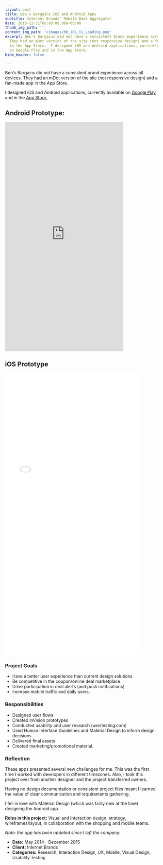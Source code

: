 ```yaml
---
layout: post
title: Ben's Bargains iOS and Android Apps
subtitle: Internet Brands' Mobile Deal Aggregator
date: 2015-12-31T08:00:00.000+00:00
thumb_img_path: ''
content_img_path: "/images/bb_iOS_V1_Loading.png"
excerpt: Ben's Bargains did not have a consistent brand experience across all devices.
  They had an mDot version of the site (not responsive design) and a fan-made app
  in the App Store.  I designed iOS and Android applications, currently available
  on Google Play and in the App Store.
hide_header: false

---
```

Ben's Bargains did not have a consistent brand experience across all devices. They had an mDot version of the site (not responsive design) and a fan-made app in the App Store.

I designed iOS and Android applications, currently available on [Google Play](https://play.google.com/store/apps/details?id=com.internetbrands.bensbargains&hl=en) and in the [App Store.](https://itunes.apple.com/us/app/bens-bargains-shopping-for/id986201093?mt=8)

## Android Prototype:

<iframe src="https://marvelapp.com/ad2064?emb=1&iosapp=false&frameless=false" title="Marvel Prototype" width="390" height="755" allowTransparency="true" frameborder="0"></iframe>

## iOS Prototype

<iframe width="438" height="930" title="InVision Prototype" src="//invis.io/5CTI9DSD3ER" frameborder="0" allowfullscreen></iframe>

### Project Goals

* Have a better user experience than current design solutions
* Be competitive in the coupon/online deal marketplace
* Drive participation in deal alerts (and push notifications)
* Increase mobile traffic and daily users.

### Responsibilities

* Designed user flows
* Created InVision prototypes
* Conducted usability and user research (usertesting.com)
* Used Human Interface Guidelines and Material Design to inform design decisions
* Delivered final assets
* Created marketing/promotional material.

### Reflection

These apps presented several new challenges for me. This was the first time I worked with developers in different timezones. Also, I took this project over from another designer and the project transferred owners. 

Having no design documentation or consistent project files meant I learned the value of clear communication and requirements gathering.

I fell in love with Material Design (which was fairly new at the time) designing the Android app.

**Roles in this project:** Visual and Interaction design, strategy, wireframes/layout, in collaboration with the shopping and mobile teams. 

_Note: the app has been updated since I left the company._

* **Date:** May 2014 - December 2015
* **Client:** Internet Brands
* **Categories:** Research, Interaction Design, UX, Mobile, Visual Design, Usability Testing